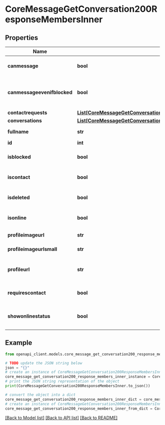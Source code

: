 # CoreMessageGetConversation200ResponseMembersInner


## Properties

Name | Type | Description | Notes
------------ | ------------- | ------------- | -------------
**canmessage** | **bool** | If the user can be messaged | [optional] [default to False]
**canmessageevenifblocked** | **bool** | If the user can still message even if they get blocked | [optional] [default to False]
**contactrequests** | [**List[CoreMessageGetConversation200ResponseMembersInnerContactrequestsInner]**](CoreMessageGetConversation200ResponseMembersInnerContactrequestsInner.md) |  | [optional] 
**conversations** | [**List[CoreMessageGetConversation200ResponseMembersInnerConversationsInner]**](CoreMessageGetConversation200ResponseMembersInnerConversationsInner.md) |  | [optional] 
**fullname** | **str** | The user&#39;s name | [optional] 
**id** | **int** | The user id | [optional] 
**isblocked** | **bool** | If the user has been blocked | [optional] 
**iscontact** | **bool** | Is the user a contact? | [optional] [default to False]
**isdeleted** | **bool** | Is the user deleted? | [optional] [default to False]
**isonline** | **bool** | The user&#39;s online status | [optional] 
**profileimageurl** | **str** | User picture URL | [optional] 
**profileimageurlsmall** | **str** | Small user picture URL | [optional] 
**profileurl** | **str** | The link to the user&#39;s profile page | [optional] [default to 'null']
**requirescontact** | **bool** | If the user requires to be contacts | [optional] [default to False]
**showonlinestatus** | **bool** | Show the user&#39;s online status? | [optional] 

## Example

```python
from openapi_client.models.core_message_get_conversation200_response_members_inner import CoreMessageGetConversation200ResponseMembersInner

# TODO update the JSON string below
json = "{}"
# create an instance of CoreMessageGetConversation200ResponseMembersInner from a JSON string
core_message_get_conversation200_response_members_inner_instance = CoreMessageGetConversation200ResponseMembersInner.from_json(json)
# print the JSON string representation of the object
print(CoreMessageGetConversation200ResponseMembersInner.to_json())

# convert the object into a dict
core_message_get_conversation200_response_members_inner_dict = core_message_get_conversation200_response_members_inner_instance.to_dict()
# create an instance of CoreMessageGetConversation200ResponseMembersInner from a dict
core_message_get_conversation200_response_members_inner_from_dict = CoreMessageGetConversation200ResponseMembersInner.from_dict(core_message_get_conversation200_response_members_inner_dict)
```
[[Back to Model list]](../README.md#documentation-for-models) [[Back to API list]](../README.md#documentation-for-api-endpoints) [[Back to README]](../README.md)


